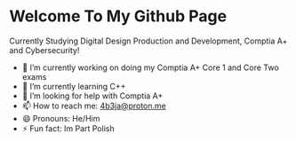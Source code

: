# Welcome To My Github Page

Currently Studying Digital Design Production and Development, Comptia A+ and Cybersecurity!

- 🔭 I’m currently working on doing my Comptia A+ Core 1 and Core Two exams
- 🌱 I’m currently learning C++
- 🤔 I’m looking for help with Comptia A+
- 📫 How to reach me: 4b3ja@proton.me
- 😄 Pronouns: He/Him
- ⚡ Fun fact: Im Part Polish
